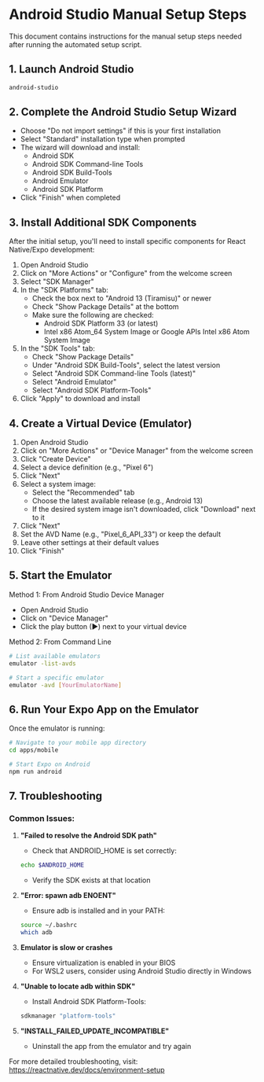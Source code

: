 # Android Studio Manual Setup Steps

This document contains instructions for the manual setup steps needed after running the automated setup script.

## 1. Launch Android Studio

```bash
android-studio
```

## 2. Complete the Android Studio Setup Wizard

- Choose "Do not import settings" if this is your first installation
- Select "Standard" installation type when prompted
- The wizard will download and install:
  - Android SDK
  - Android SDK Command-line Tools
  - Android SDK Build-Tools
  - Android Emulator
  - Android SDK Platform
- Click "Finish" when completed

## 3. Install Additional SDK Components

After the initial setup, you'll need to install specific components for React Native/Expo development:

1. Open Android Studio
2. Click on "More Actions" or "Configure" from the welcome screen
3. Select "SDK Manager"
4. In the "SDK Platforms" tab:
   - Check the box next to "Android 13 (Tiramisu)" or newer
   - Check "Show Package Details" at the bottom
   - Make sure the following are checked:
     - Android SDK Platform 33 (or latest)
     - Intel x86 Atom_64 System Image or Google APIs Intel x86 Atom System Image
5. In the "SDK Tools" tab:
   - Check "Show Package Details"
   - Under "Android SDK Build-Tools", select the latest version
   - Select "Android SDK Command-line Tools (latest)"
   - Select "Android Emulator"
   - Select "Android SDK Platform-Tools"
6. Click "Apply" to download and install

## 4. Create a Virtual Device (Emulator)

1. Open Android Studio
2. Click on "More Actions" or "Device Manager" from the welcome screen
3. Click "Create Device"
4. Select a device definition (e.g., "Pixel 6")
5. Click "Next"
6. Select a system image:
   - Select the "Recommended" tab
   - Choose the latest available release (e.g., Android 13)
   - If the desired system image isn't downloaded, click "Download" next to it
7. Click "Next"
8. Set the AVD Name (e.g., "Pixel_6_API_33") or keep the default
9. Leave other settings at their default values
10. Click "Finish"

## 5. Start the Emulator

Method 1: From Android Studio Device Manager
- Open Android Studio
- Click on "Device Manager"
- Click the play button (▶) next to your virtual device

Method 2: From Command Line
```bash
# List available emulators
emulator -list-avds

# Start a specific emulator
emulator -avd [YourEmulatorName]
```

## 6. Run Your Expo App on the Emulator

Once the emulator is running:

```bash
# Navigate to your mobile app directory
cd apps/mobile

# Start Expo on Android
npm run android
```

## 7. Troubleshooting

### Common Issues:

1. **"Failed to resolve the Android SDK path"**
   - Check that ANDROID_HOME is set correctly:
   ```bash
   echo $ANDROID_HOME
   ```
   - Verify the SDK exists at that location

2. **"Error: spawn adb ENOENT"**
   - Ensure adb is installed and in your PATH:
   ```bash
   source ~/.bashrc
   which adb
   ```

3. **Emulator is slow or crashes**
   - Ensure virtualization is enabled in your BIOS
   - For WSL2 users, consider using Android Studio directly in Windows

4. **"Unable to locate adb within SDK"**
   - Install Android SDK Platform-Tools:
   ```bash
   sdkmanager "platform-tools"
   ```

5. **"INSTALL_FAILED_UPDATE_INCOMPATIBLE"**
   - Uninstall the app from the emulator and try again

For more detailed troubleshooting, visit:
https://reactnative.dev/docs/environment-setup
